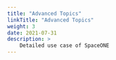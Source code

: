 ```yaml
---
title: "Advanced Topics"
linkTitle: "Advanced Topics"
weight: 3
date: 2021-07-31
description: >
    Detailed use case of SpaceONE
---
```

